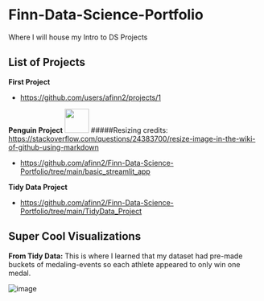 # Finn-Data-Science-Portfolio
Where I will house my Intro to DS Projects

## List of Projects 
**First Project**
- https://github.com/users/afinn2/projects/1

**Penguin Project** <img src="https://github.com/user-attachments/assets/f02e819a-7211-4f84-8109-438336627350" width="48">
#####Resizing credits: https://stackoverflow.com/questions/24383700/resize-image-in-the-wiki-of-github-using-markdown

- https://github.com/afinn2/Finn-Data-Science-Portfolio/tree/main/basic_streamlit_app

**Tidy Data Project**
- https://github.com/afinn2/Finn-Data-Science-Portfolio/tree/main/TidyData_Project

## Super Cool Visualizations
**From Tidy Data:** This is where I learned that my dataset had pre-made buckets of medaling-events so each athlete appeared to only win one medal.

![image](https://github.com/user-attachments/assets/acb3dbb1-0215-4be5-8932-0e11863a9ad6)
